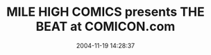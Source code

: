 ---
date: 2004-11-19 14:28:37
link:
  source: delicious
  source_url: https://del.icio.us/roytang
  text: MILE HIGH COMICS presents THE BEAT at COMICON.com
  url: http://www.comicon.com/thebeat/
slug: mile-high-comics-presents-the-beat-at-comicon-com
source: delicious
tags:
- blogs
- comics
title: MILE HIGH COMICS presents THE BEAT at COMICON.com
---